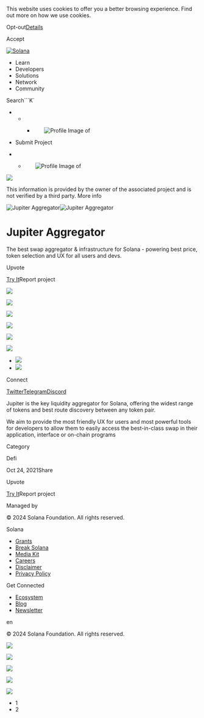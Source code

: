 This website uses cookies to offer you a better browsing experience. Find out
more on how we use cookies.

Opt-out[Details](/privacy-policy#collection-of-information)

Accept

[![Solana](/_next/static/media/logotype.e4df684f.svg)](/)

  * Learn
  * Developers
  * Solutions
  * Network
  * Community

Search```K`

  *   *   * ![](data:image/svg+xml,%3csvg%20xmlns=%27http://www.w3.org/2000/svg%27%20version=%271.1%27%20width=%2728%27%20height=%2728%27/%3e)![Profile Image of ](/_next/static/media/ecosystem_user.7ebb52fa.svg)

  * Submit Project
  *   * ![](data:image/svg+xml,%3csvg%20xmlns=%27http://www.w3.org/2000/svg%27%20version=%271.1%27%20width=%2728%27%20height=%2728%27/%3e)![Profile Image of ](/_next/static/media/ecosystem_user.7ebb52fa.svg)

![](/_next/image?url=%2F_next%2Fstatic%2Fmedia%2Fhero.631479cd.png&w=3840&q=75)

This information is provided by the owner of the associated project and is not
verified by a third party. More info

![Jupiter
Aggregator](/_next/image?url=%2Fapi%2Fprojectimg%2Fckwgwihsj37197eysxrdkm67y7%3Ftype%3DLOGO&w=3840&q=75)![Jupiter
Aggregator](/_next/image?url=%2Fapi%2Fprojectimg%2Fckwgwihsj37197eysxrdkm67y7%3Ftype%3DLOGO&w=3840&q=75)

# Jupiter Aggregator

The best swap aggregator & infrastructure for Solana - powering best price,
token selection and UX for all users and devs.

Upvote

[Try It](https://jup.ag/swap/USDC-wSOL)Report project

![](/api/projectimg/ckwgwihsj37197eysxrdkm67y7?type=IMG&number=0)

![](/api/projectimg/ckwgwihsj37197eysxrdkm67y7?type=IMG&number=1)

![](/api/projectimg/ckwgwihsj37197eysxrdkm67y7?type=IMG&number=0)

![](/api/projectimg/ckwgwihsj37197eysxrdkm67y7?type=IMG&number=1)

![](/api/projectimg/ckwgwihsj37197eysxrdkm67y7?type=IMG&number=0)

![](/api/projectimg/ckwgwihsj37197eysxrdkm67y7?type=IMG&number=1)

  * ![](/_next/image?url=%2Fapi%2Fprojectimg%2Fckwgwihsj37197eysxrdkm67y7%3Ftype%3DIMG%26number%3D0&w=3840&q=75)
  * ![](/_next/image?url=%2Fapi%2Fprojectimg%2Fckwgwihsj37197eysxrdkm67y7%3Ftype%3DIMG%26number%3D1&w=3840&q=75)

Connect

[Twitter](https://twitter.com/JupiterExchange)[Telegram](https://t.me/jupiter_sdk)[Discord](http://discord.gg/jup)

Jupiter is the key liquidity aggregator for Solana, offering the widest range
of tokens and best route discovery between any token pair.

We aim to provide the most friendly UX for users and most powerful tools for
developers to allow them to easily access the best-in-class swap in their
application, interface or on-chain programs

Category

Defi

Oct 24, 2021Share

Upvote

[Try It](https://jup.ag/swap/USDC-wSOL)Report project

Managed by

[](/)

[](/youtube)[](/twitter)[](/discord)[](/reddit)[](/github)[](/telegram)

© 2024 Solana Foundation. All rights reserved.

Solana

  * [Grants](https://solana.org/grants)
  * [Break Solana](https://break.solana.com/)
  * [Media Kit](/branding)
  * [Careers](https://jobs.solana.com/)
  * [Disclaimer](/tos)
  * [Privacy Policy](/privacy-policy)

Get Connected

  * [Ecosystem](/ecosystem)
  * [Blog](/news)
  * [Newsletter](/newsletter)

en

© 2024 Solana Foundation. All rights reserved.

![](/api/projectimg/ckwgwihsj37197eysxrdkm67y7?type=IMG&number=1)

![](/api/projectimg/ckwgwihsj37197eysxrdkm67y7?type=IMG&number=0)

![](/api/projectimg/ckwgwihsj37197eysxrdkm67y7?type=IMG&number=1)

![](/api/projectimg/ckwgwihsj37197eysxrdkm67y7?type=IMG&number=0)

![](/api/projectimg/ckwgwihsj37197eysxrdkm67y7?type=IMG&number=1)

  * 1
  * 2

